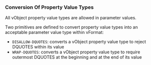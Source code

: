 ### Conversion Of Property Value Types

All vObject property value types are allowed in parameter values.

Two primitives are defined to convert property value types into an acceptable
parameter value type within vFormat:

* `DISALLOW-DQUOTES`: converts a vObject property value type to reject DQUOTES within its value
* `WRAP-DQUOTES`: converts a vObject property value type to require outermost DQUOTES at the beginning and at the end of its value

